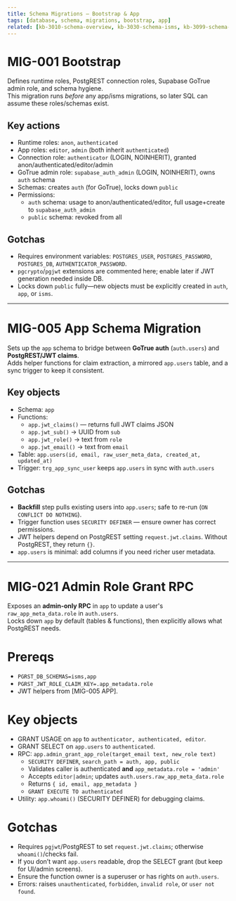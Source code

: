 ```yaml
---
title: Schema Migrations – Bootstrap & App
tags: [database, schema, migrations, bootstrap, app]
related: [kb-3010-schema-overview, kb-3030-schema-isms, kb-3099-schema-audit]
---
```


# MIG-001 Bootstrap
Defines runtime roles, PostgREST connection roles, Supabase GoTrue admin role, and schema hygiene.  
This migration runs *before* any app/isms migrations, so later SQL can assume these roles/schemas exist.

## Key actions
- Runtime roles: `anon`, `authenticated`  
- App roles: `editor`, `admin` (both inherit `authenticated`)  
- Connection role: `authenticator` (LOGIN, NOINHERIT), granted anon/authenticated/editor/admin  
- GoTrue admin role: `supabase_auth_admin` (LOGIN, NOINHERIT), owns `auth` schema  
- Schemas: creates `auth` (for GoTrue), locks down `public`  
- Permissions: 
  - `auth` schema: usage to anon/authenticated/editor, full usage+create to `supabase_auth_admin`  
  - `public` schema: revoked from all  

## Gotchas
- Requires environment variables: `POSTGRES_USER`, `POSTGRES_PASSWORD`, `POSTGRES_DB`, `AUTHENTICATOR_PASSWORD`.  
- `pgcrypto`/`pgjwt` extensions are commented here; enable later if JWT generation needed inside DB.  
- Locks down `public` fully—new objects must be explicitly created in `auth`, `app`, or `isms`.


---
# MIG-005 App Schema Migration
Sets up the `app` schema to bridge between **GoTrue auth** (`auth.users`) and **PostgREST/JWT claims**.  
Adds helper functions for claim extraction, a mirrored `app.users` table, and a sync trigger to keep it consistent.

## Key objects
- Schema: `app`
- Functions:  
  - `app.jwt_claims()` — returns full JWT claims JSON  
  - `app.jwt_sub()` → UUID from `sub`  
  - `app.jwt_role()` → text from `role`  
  - `app.jwt_email()` → text from `email`
- Table: `app.users(id, email, raw_user_meta_data, created_at, updated_at)`
- Trigger: `trg_app_sync_user` keeps `app.users` in sync with `auth.users`

## Gotchas
- **Backfill** step pulls existing users into `app.users`; safe to re-run (`ON CONFLICT DO NOTHING`).  
- Trigger function uses `SECURITY DEFINER` — ensure owner has correct permissions.  
- JWT helpers depend on PostgREST setting `request.jwt.claims`. Without PostgREST, they return `{}`.  
- `app.users` is minimal: add columns if you need richer user metadata.  


---
# MIG-021 Admin Role Grant RPC
Exposes an **admin-only RPC** in `app` to update a user's `raw_app_meta_data.role` in `auth.users`.  
Locks down `app` by default (tables & functions), then explicitly allows what PostgREST needs.

# Prereqs
- `PGRST_DB_SCHEMAS=isms,app`
- `PGRST_JWT_ROLE_CLAIM_KEY=.app_metadata.role`
- JWT helpers from [MIG-005 APP].

# Key objects
- GRANT USAGE on `app` to `authenticator, authenticated, editor`.  
- GRANT SELECT on `app.users` to `authenticated`.  
- RPC: `app.admin_grant_app_role(target_email text, new_role text)`  
  - `SECURITY DEFINER`, `search_path = auth, app, public`  
  - Validates caller is authenticated **and** `app_metadata.role = 'admin'`  
  - Accepts `editor|admin`; updates `auth.users.raw_app_meta_data.role`  
  - Returns `{ id, email, app_metadata }`  
  - `GRANT EXECUTE TO authenticated`
- Utility: `app.whoami()` (SECURITY DEFINER) for debugging claims.

# Gotchas
- Requires `pgjwt`/PostgREST to set `request.jwt.claims`; otherwise `whoami()`/checks fail.  
- If you don’t want `app.users` readable, drop the SELECT grant (but keep for UI/admin screens).  
- Ensure the function owner is a superuser or has rights on `auth.users`.  
- Errors: raises `unauthenticated`, `forbidden`, `invalid role`, or `user not found`.
